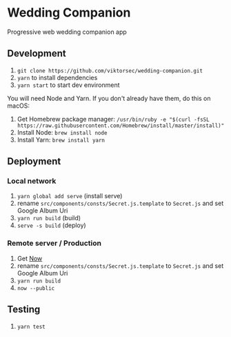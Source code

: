 # Wedding Companion

Progressive web wedding companion app

## Development

1. `git clone https://github.com/viktorsec/wedding-companion.git`
2. `yarn` to install dependencies
3. `yarn start` to start dev environment

You will need Node and Yarn. If you don't already have them, do this on macOS:

1. Get Homebrew package manager: `/usr/bin/ruby -e "$(curl -fsSL https://raw.githubusercontent.com/Homebrew/install/master/install)"`
2. Install Node: `brew install node`
3. Install Yarn: `brew install yarn`

## Deployment

### Local network

1. `yarn global add serve` (install serve)
2. rename `src/components/consts/Secret.js.template` to `Secret.js` and set Google Album Uri
3. `yarn run build` (build)
4. `serve -s build` (deploy)

### Remote server / Production

1. Get [Now](https://zeit.co/download)
2. rename `src/components/consts/Secret.js.template` to `Secret.js` and set Google Album Uri
3. `yarn run build`
4. `now --public`

## Testing

1. `yarn test`
